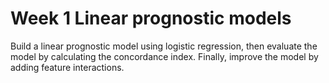 # Week 1 Linear prognostic models
Build a linear prognostic model using logistic regression, then evaluate the model by calculating the concordance index. Finally, improve the model by adding feature interactions.

